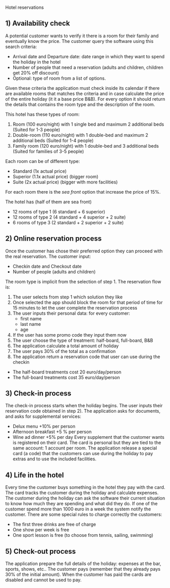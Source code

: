 Hotel reservations
## 1) Availability check 
A potential customer wants to verify it there is a room for their family and eventually know the price. The customer query the software using this search criteria:
- Arrival date and Departure date: date range in which they want to spend the holiday in the hotel
- Number of people that need a reservation (adults and children, children get 20% off discount)
- Optional: type of room from a list of options.

Given these criteria the application must check inside its calendar if there are available rooms that matches the criteria and in case calculate the price of the entire holiday (it it a base price B&B).
For every option it should return the details that contains the room type and the description of the room.

This hotel has these types of room:
1. Room (100 euro/night) with 1 single bed and maximum 2 additional beds (Suited for 1-3 people)
2. Double-room (110 euro/night) with 1 double-bed and maximum 2 additional beds (Suited for 1-4 people)
3. Family room (120 euro/night) with 1 double-bed and 3 additional beds (Suited for families of 3-5 people)

Each room can be of different type:
- Standard (1x actual price)
- Superior (1.1x actual price) (bigger room)
- Suite (2x actual price) (bigger with more facilities)

For each room there is the _sea front_ option that increase the price of 15%.

The hotel has (half of them are sea front)
- 12 rooms of type 1 (6 standard + 6 superior)
- 12 rooms of type 2 (4 standard + 4 superior + 2 suite)
- 6 rooms of type 3 (2 standard + 2 superior + 2 suite)

## 2)  Online reservation process
Once the customer has chose their preferred option they can proceed with the real reservation.
The customer input:
- Checkin date and Checkout date
- Number of people (adults and children)

The room type is implicit from the selection of step 1.
The reservation flow is:
1. The user selects from step 1 which solution they like
2. Once selected the app should block the room for that period of time for 15 minutes to let the user complete the reservation process
3. The user inputs their personal data: for every customer:
	- first name
	- last name
	- age
4. If the user has some promo code they input them now
5. The user choose the type of treatment: half-board, full-board, B&B
6. The application calculate a total amount of holiday
7. The user pays 30% of the total as a confirmation
8. The application return a reservation code that user can use during the checkin

- The half-board treatments cost 20 euro/day/person 
- The full-board treatments cost 35 euro/day/person 


## 3) Check-in process
The check-in process starts when the holiday begins. The user inputs their reservation code obtained in step 2).
The application asks for documents, and asks for supplemental services:
- Delux menu +10% per person
- Afternoon breakfast +5 % per person
- Wine ad dinner +5% per day
Every supplement that the customer wants is registered on their card. The card is personal but they are tied to the same account: 1 account per room.
The application release a special card (a code) that the customers can use during the holiday to pay extras and to use the included facilities. 

## 4) Life in the hotel
Every time the customer buys something in the hotel they pay with the card.
The card tracks the customer during the holiday and calculate expenses. The customer during the holiday can ask the software their current situation to know how much they are spending and what did they do.
If one of the customer spend more than 1000 euro in a week the system notify the customer.
There are some special rules to charge correctly the customers:
- The first three drinks are free of charge
- One show per week is free
- One sport lesson is free (to choose from tennis, sailing, swimming)

## 5) Check-out process
The application prepare the full details of the holiday: expenses at the bar, sports, shows, etc..
The customer pays (remember that they already pays 30% of the initial amount).
When the customer has paid the cards are disabled and cannot be used to pay.

